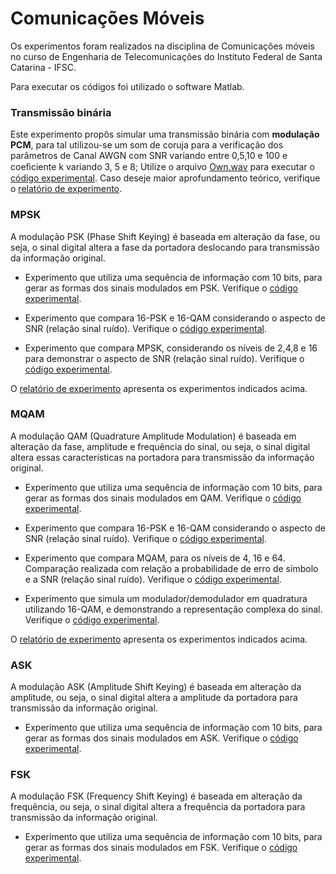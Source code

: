 # Comunicações Móveis

Os experimentos foram realizados na disciplina de Comunicações móveis no curso de Engenharia de Telecomunicações do Instituto Federal de Santa Catarina - IFSC.

Para executar os códigos foi utilizado o software Matlab.

### Transmissão binária

Este experimento propôs simular uma transmissão binária com **modulação PCM**, para tal utilizou-se um som de coruja para a verificação dos parâmetros de Canal AWGN com SNR variando entre 0,5,10 e 100 e coeﬁciente k variando 3, 5 e 8; Utilize o arquivo [Own.wav](https://github.com/leticiacoelho/Comunicacoes-Moveis/blob/master/owl.wav) para executar o [código experimental](https://github.com/leticiacoelho/Comunicacoes-Moveis/blob/master/transmissao_binaria.m). Caso deseje maior aprofundamento teórico, verifique o [relatório de experimento](https://github.com/leticiacoelho/Comunicacoes-Moveis/blob/master/transmissao_binaria.pdf).

### MPSK

A modulação PSK (Phase Shift Keying) é baseada em alteração da fase, ou seja, o sinal digital altera a fase da portadora deslocando para transmissão da informação original.

* Experimento que utiliza uma sequência de informação com 10 bits, para gerar as formas dos sinais modulados em PSK. Verifique o [código experimental](https://github.com/leticiacoelho/Comunicacoes-Moveis/blob/master/ASK_PSK_FSK.m).

* Experimento que compara 16-PSK e 16-QAM considerando o aspecto de SNR (relação sinal ruído). Verifique o [código experimental](https://github.com/leticiacoelho/Comunicacoes-Moveis/blob/master/16PSK_16QAM.m).

* Experimento que compara MPSK, considerando os níveis de 2,4,8 e 16 para demonstrar o aspecto de SNR (relação sinal ruído). Verifique o [código experimental](https://github.com/leticiacoelho/Comunicacoes-Moveis/blob/master/MPSK.m).

O [relatório de experimento](https://github.com/leticiacoelho/Comunicacoes-Moveis/blob/master/ASK_MPSK_FSK_MQAM.pdf) apresenta os experimentos indicados acima.

### MQAM

A modulação QAM (Quadrature Amplitude Modulation) é baseada em alteração da fase, amplitude e frequência do sinal, ou seja, o sinal digital altera essas características na portadora para transmissão da informação original.

* Experimento que utiliza uma sequência de informação com 10 bits, para gerar as formas dos sinais modulados em QAM. Verifique o [código experimental](https://github.com/leticiacoelho/Comunicacoes-Moveis/blob/master/ASK_PSK_QAM.m).

* Experimento que compara 16-PSK e 16-QAM considerando o aspecto de SNR (relação sinal ruído). Verifique o [código experimental](https://github.com/leticiacoelho/Comunicacoes-Moveis/blob/master/16PSK_16QAM.m).

* Experimento que compara MQAM, para os níveis de 4, 16 e 64. Comparação realizada com relação a probabilidade de erro de símbolo e a SNR (relação sinal ruído). Verifique o [código experimental](https://github.com/leticiacoelho/Comunicacoes-Moveis/blob/master/MQAM.m).

* Experimento que simula um modulador/demodulador em quadratura utilizando 16-QAM, e demonstrando a representação complexa do sinal. Verifique o [código experimental](https://github.com/leticiacoelho/Comunicacoes-Moveis/blob/master/16QAM.m).

O [relatório de experimento](https://github.com/leticiacoelho/Comunicacoes-Moveis/blob/master/ASK_MPSK_FSK_MQAM.pdf) apresenta os experimentos indicados acima.

### ASK
A modulação ASK (Amplitude Shift Keying) é baseada em alteração da amplitude, ou seja, o sinal digital altera a amplitude da portadora para transmissão da informação original.

* Experimento que utiliza uma sequência de informação com 10 bits, para gerar as formas dos sinais modulados em ASK. Verifique o [código experimental](https://github.com/leticiacoelho/Comunicacoes-Moveis/blob/master/ASK_PSK_QAM.m).

### FSK
A modulação FSK (Frequency Shift Keying) é baseada em alteração da frequência, ou seja, o sinal digital altera a frequência da portadora para transmissão da informação original.

* Experimento que utiliza uma sequência de informação com 10 bits, para gerar as formas dos sinais modulados em FSK. Verifique o [código experimental](https://github.com/leticiacoelho/Comunicacoes-Moveis/blob/master/ASK_PSK_FSK.m).
